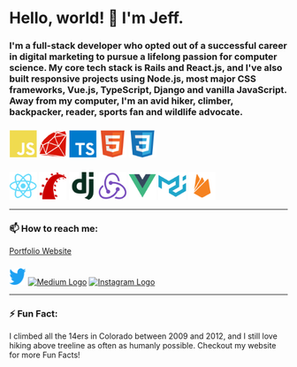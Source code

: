 # Hello, world! 👋 I'm Jeff.

### I'm a full-stack developer who opted out of a successful career in digital marketing to pursue a lifelong passion for computer science. My core tech stack is Rails and React.js, and I've also built responsive projects using Node.js, most major CSS frameworks, Vue.js, TypeScript, Django and vanilla JavaScript. Away from my computer, I'm an avid hiker, climber, backpacker, reader, sports fan and wildlife advocate.

###
<img src="https://github.com/devicons/devicon/blob/master/icons/javascript/javascript-plain.svg" alt="JavaScript Logo" width="50" height="50" /> <img src="https://github.com/devicons/devicon/blob/master/icons/ruby/ruby-plain.svg" alt="Ruby Logo" width="50" height="50" /> <img src="https://github.com/devicons/devicon/blob/master/icons/typescript/typescript-plain.svg" alt="TypeScript Logo" width="50" height="50" /> <img src="https://github.com/devicons/devicon/blob/master/icons/html5/html5-original.svg" alt="HTML5 Logo" width="50" height="50" /> <img src="https://github.com/devicons/devicon/blob/master/icons/css3/css3-original.svg" alt="CSS3 Logo" width="50" height="50" />

###
<img src="https://github.com/devicons/devicon/blob/master/icons/react/react-original.svg" alt="React Logo" height="50" width="50" /> <img src="https://github.com/devicons/devicon/blob/master/icons/rails/rails-plain.svg" alt="Rails Logo" width="50" height="50" /> <img src="https://github.com/devicons/devicon/blob/master/icons/django/django-plain.svg" alt="Django Logo" width="50" height="50" /> <img src="https://github.com/devicons/devicon/blob/master/icons/redux/redux-original.svg" alt="Redux Logo" width="50" height="50" /> <img src="https://github.com/devicons/devicon/blob/master/icons/vuejs/vuejs-original.svg" alt="Vue Logo" width="50" height="50" /> <img src="https://github.com/devicons/devicon/blob/master/icons/materialui/materialui-plain.svg" alt="Material-UI Logo" width="50" height="50" /> <img src="https://github.com/devicons/devicon/blob/master/icons/firebase/firebase-plain.svg" alt="Firebase Logo" width="50" height="50" />

***

### 📫 How to reach me:
<a href="https://gjeffgolden.com">Portfolio Website</a>
###
<a href="https://twitter.com/gjeffgolden/"><img src="https://github.com/devicons/devicon/blob/master/icons/twitter/twitter-original.svg" alt="Twitter Logo" width="30" height="30" /></a>  <a href="https://gjeffgolden.medium.com/"><img src="https://cdn.worldvectorlogo.com/logos/monogram-medium.svg" alt="Medium Logo" width="30" height="30" /></a> <a href="https://www.instagram.com/gjeffgolden/"><img src="https://cdn.worldvectorlogo.com/logos/instagram-2-1.svg" alt="Instagram Logo" width="30" height="30" /></a>

***

### ⚡ Fun Fact:
I climbed all the 14ers in Colorado between 2009 and 2012, and I still love hiking above treeline as often as humanly possible. Checkout my website for more Fun Facts!

<!--
**gjeffgolden/gjeffgolden** is a ✨ _special_ ✨ repository because its `README.md` (this file) appears on your GitHub profile.

Here are some ideas to get you started:

- 🔭 I’m currently working on ...
- 🌱 I’m currently learning ...
- 👯 I’m looking to collaborate on ...
- 🤔 I’m looking for help with ...
- 💬 Ask me about ...
- 📫 How to reach me: ...
- 😄 Pronouns: ...
- ⚡ Fun fact: ...
-->
